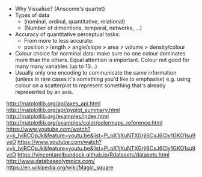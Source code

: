 
+ Why Visualise? (Anscome's quartet)
+ Types of data
	+ (nominal, ordinal, quantitative, relational)
	+ (Number of dimentions, temporal, networks, ...)
+ Accuracy of quantitative perceptual tasks:
	+ From more to less accurate:
	+ position > length > angle/slope > area > volume > density/colour
+ Colour choice for norminal data: make sure no one colour dominates more than the others. Equal attention is important. Colour not good for many many variables (up to 10...)
+ Usually only one encoding to communicate the same information (unless in rare cases it's something you'd like to emphasise) e.g. using colour on a scatterplot to represent something that's already represented by an axis.





http://matplotlib.org/api/axes_api.html
http://matplotlib.org/api/pyplot_summary.html
http://matplotlib.org/examples/index.html
http://matplotlib.org/examples/color/colormaps_reference.html
https://www.youtube.com/watch?v=k_lvjRCOpJk&feature=youtu.be&list=PLpX1jXuNTXGrjl6CxJ6Cly1GKO1su9yeD
https://www.youtube.com/watch?v=k_lvjRCOpJk&feature=youtu.be&list=PLpX1jXuNTXGrjl6CxJ6Cly1GKO1su9yeD
https://vincentarelbundock.github.io/Rdatasets/datasets.html
http://www.databaseolympics.com/
https://en.wikipedia.org/wiki/Magic_square